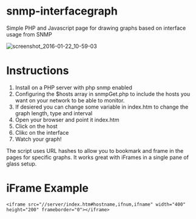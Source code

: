 # snmp-interfacegraph
Simple PHP and Javascript page for drawing graphs based on interface usage from SNMP

![screenshot_2016-01-22_10-59-03](https://cloud.githubusercontent.com/assets/1680867/12515739/c2a76f04-c0f7-11e5-9b44-3201724e8b10.png)

# Instructions
1.  Install on a PHP server with php snmp enabled
2.  Configuring the $hosts array in snmpGet.php to include the hosts you want on your network to be able to monitor.
3.  If desiered you can change some variable in index.htm to change the graph length, type and interval 
4.  Open your browser and point it index.htm
5.  Click on the host
6.  Clikc on the interface
7.  Watch your graph!

The script uses URL hashes to allow you to bookmark and frame in the pages for specific graphs. It works great with iFrames in a single pane of glass setup.  

# iFrame Example
`<iframe src="//server/index.htm#hostname,ifnum,ifname" width="400" height="200" frameborder="0"></iframe>`

